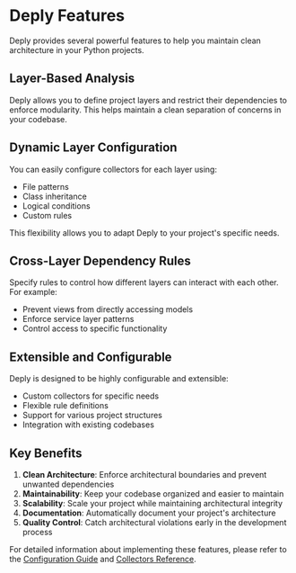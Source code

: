 # Deply Features

Deply provides several powerful features to help you maintain clean architecture in your Python projects.

## Layer-Based Analysis

Deply allows you to define project layers and restrict their dependencies to enforce modularity. This helps maintain a clean separation of concerns in your codebase.

## Dynamic Layer Configuration

You can easily configure collectors for each layer using:
- File patterns
- Class inheritance
- Logical conditions
- Custom rules

This flexibility allows you to adapt Deply to your project's specific needs.

## Cross-Layer Dependency Rules

Specify rules to control how different layers can interact with each other. For example:
- Prevent views from directly accessing models
- Enforce service layer patterns
- Control access to specific functionality

## Extensible and Configurable

Deply is designed to be highly configurable and extensible:
- Custom collectors for specific needs
- Flexible rule definitions
- Support for various project structures
- Integration with existing codebases

## Key Benefits

1. **Clean Architecture**: Enforce architectural boundaries and prevent unwanted dependencies
2. **Maintainability**: Keep your codebase organized and easier to maintain
3. **Scalability**: Scale your project while maintaining architectural integrity
4. **Documentation**: Automatically document your project's architecture
5. **Quality Control**: Catch architectural violations early in the development process

For detailed information about implementing these features, please refer to the [Configuration Guide](configuration.md) and [Collectors Reference](collectors.md). 